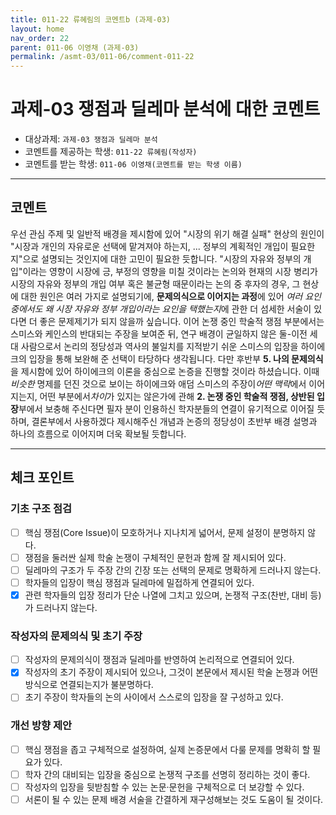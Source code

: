 ```yaml
---
title: 011-22 류혜림의 코멘트b (과제-03) 
layout: home
nav_order: 22
parent: 011-06 이영채 (과제-03)
permalink: /asmt-03/011-06/comment-011-22
---
```


# 과제-03 쟁점과 딜레마 분석에 대한 코멘트

- 대상과제: `과제-03 쟁점과 딜레마 분석`
- 코멘트를 제공하는 학생: `011-22 류혜림(작성자)` 
- 코멘트를 받는 학생: `011-06 이영채(코멘트를 받는 학생 이름)` 

---

## 코멘트

우선 관심 주제 및 일반적 배경을 제시함에 있어 "시장의 위기 해결 실패" 현상의 원인이 "시장과 개인의 자유로운 선택에 맡겨져야 하는지, ... 정부의 계획적인 개입이 필요한지"으로 설명되는 것인지에 대한 고민이 필요한 듯합니다. "시장의 자유와 정부의 개입"이라는 영향이 시장에 긍, 부정의 영향을 미칠 것이라는 논의와 현재의 시장 병리가 시장의 자유와 정부의 개입 여부 혹은 불균형 때문이라는 논의 중 후자의 경우, 그 현상에 대한 원인은 여러 가지로 설명되기에, **문제의식으로 이어지는 과정**에 있어 *여러 요인 중에서도 왜 시장 자유와 정부 개입이라는 요인을 택했는지*에 관한 더 섬세한 서술이 있다면 더 좋은 문제제기가 되지 않을까 싶습니다.
이어 논쟁 중인 학술적 쟁점 부분에서는 스미스와 케인스의 반대되는 주장을 보여준 뒤, 연구 배경이 균일하지 않은 둘-이전 세대 사람으로서 논리의 정당성과 역사의 불일치를 지적받기 쉬운 스미스의 입장을 하이에크의 입장을 통해 보완해 준 선택이 타당하다 생각됩니다.
다만 후반부 **5. 나의 문제의식**을 제시함에 있어 하이에크의 이론을 중심으로 논증을 진행할 것이라 하셨습니다. 이때 *비슷한* 명제를 던진 것으로 보이는 하이에크와 애덤 스미스의 주장이*어떤 맥락*에서 이어지는지, 어떤 부분에서*차이*가 있지는 않은가에 관해 **2. 논쟁 중인 학술적 쟁점, 상반된 입장**부에서 보충해 주신다면 필자 분이 인용하신 학자분들의 연결이 유기적으로 이어질 듯하며, 결론부에서 사용하겠다 제시해주신 개념과 논증의 정당성이 초반부 배경 설명과 하나의 흐름으로 이어지며 더욱 확보될 듯합니다.

---

## 체크 포인트

### **기초 구조 점검**
- [ ] 핵심 쟁점(Core Issue)이 모호하거나 지나치게 넓어서, 문제 설정이 분명하지 않다.
- [ ] 쟁점을 둘러싼 실제 학술 논쟁이 구체적인 문헌과 함께 잘 제시되어 있다.
- [ ] 딜레마의 구조가 두 주장 간의 긴장 또는 선택의 문제로 명확하게 드러나지 않는다.
- [ ] 학자들의 입장이 핵심 쟁점과 딜레마에 밀접하게 연결되어 있다.
- [x] 관련 학자들의 입장 정리가 단순 나열에 그치고 있으며, 논쟁적 구조(찬반, 대비 등)가 드러나지 않는다.

### **작성자의 문제의식 및 초기 주장**
- [ ] 작성자의 문제의식이 쟁점과 딜레마를 반영하여 논리적으로 연결되어 있다.
- [x] 작성자의 초기 주장이 제시되어 있으나, 그것이 본문에서 제시된 학술 논쟁과 어떤 방식으로 연결되는지가 불분명하다.
- [ ] 초기 주장이 학자들의 논의 사이에서 스스로의 입장을 잘 구성하고 있다.

### **개선 방향 제안**
- [ ] 핵심 쟁점을 좁고 구체적으로 설정하여, 실제 논증문에서 다룰 문제를 명확히 할 필요가 있다.
- [ ] 학자 간의 대비되는 입장을 중심으로 논쟁적 구조를 선명히 정리하는 것이 좋다.
- [ ] 작성자의 입장을 뒷받침할 수 있는 논문·문헌을 구체적으로 더 보강할 수 있다.
- [ ] 서론이 될 수 있는 문제 배경 서술을 간결하게 재구성해보는 것도 도움이 될 것이다.
